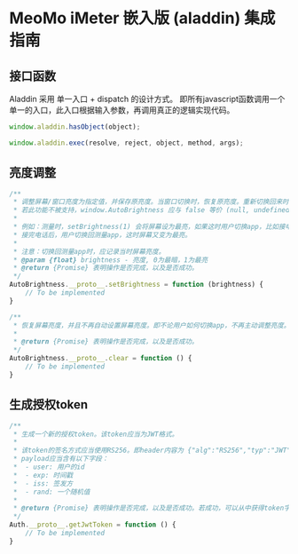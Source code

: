 # MeoMo iMeter 嵌入版 (aladdin) 集成指南

## 接口函数

Aladdin 采用 单一入口 + dispatch 的设计方式。
即所有javascript函数调用一个单一的入口，此入口根据输入参数，再调用真正的逻辑实现代码。

```javascript
window.aladdin.hasObject(object);

window.aladdin.exec(resolve, reject, object, method, args);
```

## 亮度调整

```javascript
/**
 * 调整屏幕/窗口亮度为指定值，并保存原亮度。当窗口切换时，恢复原亮度。重新切换回来时，重新设置亮度为给定值。
 * 若此功能不被支持，window.AutoBrightness 应与 false 等价 (null, undefined 等)
 * 
 * 例如：测量时，setBrightness(1) 会将屏幕设为最亮，如果这时用户切换app，比如接电话，屏幕将恢复原来的亮度。
 * 接完电话后，用户切换回测量app，这时屏幕又变为最亮。
 * 
 * 注意：切换回测量app时，应记录当时屏幕亮度。
 * @param {float} brightness - 亮度, 0为最暗，1为最亮
 * @return {Promise} 表明操作是否完成，以及是否成功。
 */
AutoBrightness.__proto__.setBrightness = function (brightness) {
    // To be implemented
}

/**
 * 恢复屏幕亮度，并且不再自动设置屏幕亮度。即不论用户如何切换app，不再主动调整亮度。
 * 
 * @return {Promise} 表明操作是否完成，以及是否成功。
 */
AutoBrightness.__proto__.clear = function () {
    // To be implemented
}
```

## 生成授权token

```javascript
/**
 * 生成一个新的授权token。该token应当为JWT格式。
 * 
 * 该token的签名方式应当使用RS256。即header内容为 {"alg":"RS256","typ":"JWT"}。
 * payload应当含有以下字段：
 *  - user: 用户的id
 *  - exp: 时间戳
 *  - iss: 签发方
 *  - rand: 一个随机值
 * 
 * @return {Promise} 表明操作是否完成，以及是否成功。若成功，可以从中获得token字符串。
 */
Auth.__proto__.getJwtToken = function () {
    // To be implemented
}
```
